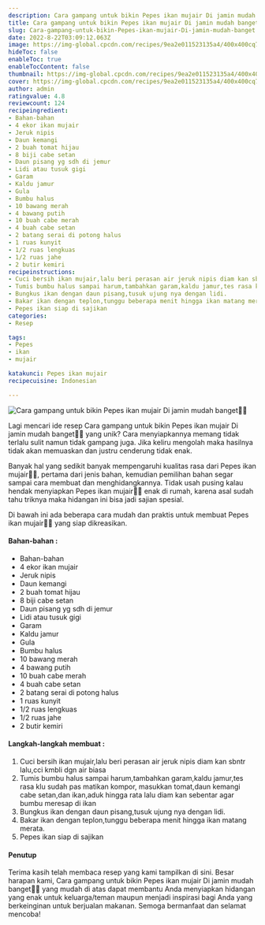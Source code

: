 ```yaml
---
description: Cara gampang untuk bikin Pepes ikan mujair Di jamin mudah banget"
title: Cara gampang untuk bikin Pepes ikan mujair Di jamin mudah banget
slug: Cara-gampang-untuk-bikin-Pepes-ikan-mujair-Di-jamin-mudah-banget
date: 2022-8-22T03:09:12.063Z
image: https://img-global.cpcdn.com/recipes/9ea2e011523135a4/400x400cq70/photo.jpg
hideToc: false
enableToc: true
enableTocContent: false
thumbnail: https://img-global.cpcdn.com/recipes/9ea2e011523135a4/400x400cq70/photo.jpg
cover: https://img-global.cpcdn.com/recipes/9ea2e011523135a4/400x400cq70/photo.jpg
author: admin
ratingvalue: 4.8
reviewcount: 124
recipeingredient:
- Bahan-bahan
- 4 ekor ikan mujair
- Jeruk nipis
- Daun kemangi
- 2 buah tomat hijau
- 8 biji cabe setan
- Daun pisang yg sdh di jemur
- Lidi atau tusuk gigi
- Garam
- Kaldu jamur
- Gula
- Bumbu halus
- 10 bawang merah
- 4 bawang putih
- 10 buah cabe merah
- 4 buah cabe setan
- 2 batang serai di potong halus
- 1 ruas kunyit
- 1/2 ruas lengkuas
- 1/2 ruas jahe
- 2 butir kemiri
recipeinstructions:
- Cuci bersih ikan mujair,lalu beri perasan air jeruk nipis diam kan sbntr lalu,cci kmbli dgn air biasa
- Tumis bumbu halus sampai harum,tambahkan garam,kaldu jamur,tes rasa klu sudah pas matikan kompor, masukkan tomat,daun kemangi cabe setan,dan ikan,aduk hingga rata lalu diam kan sebentar agar bumbu meresap di ikan
- Bungkus ikan dengan daun pisang,tusuk ujung nya dengan lidi.
- Bakar ikan dengan teplon,tunggu beberapa menit hingga ikan matang merata.
- Pepes ikan siap di sajikan
categories:
- Resep

tags:
- Pepes
- ikan
- mujair

katakunci: Pepes ikan mujair
recipecuisine: Indonesian

---
```


![Cara gampang untuk bikin Pepes ikan mujair Di jamin mudah banget👩‍🍳](https://img-global.cpcdn.com/recipes/9ea2e011523135a4/400x400cq70/photo.jpg)

Lagi mencari ide resep Cara gampang untuk bikin Pepes ikan mujair Di jamin mudah banget👩‍🍳 yang unik? Cara menyiapkannya memang tidak terlalu sulit namun tidak gampang juga. Jika keliru mengolah maka hasilnya tidak akan memuaskan dan justru cenderung tidak enak.

Banyak hal yang sedikit banyak mempengaruhi kualitas rasa dari Pepes ikan mujair👩‍🍳, pertama dari jenis bahan, kemudian pemilihan bahan segar sampai cara membuat dan menghidangkannya. Tidak usah pusing kalau hendak menyiapkan Pepes ikan mujair👩‍🍳 enak di rumah, karena asal sudah tahu triknya maka hidangan ini bisa jadi sajian spesial.

Di bawah ini ada beberapa cara mudah dan praktis untuk membuat Pepes ikan mujair👩‍🍳 yang siap dikreasikan.

<!--inarticleads1-->

#### Bahan-bahan :

- Bahan-bahan
- 4 ekor ikan mujair
- Jeruk nipis
- Daun kemangi
- 2 buah tomat hijau
- 8 biji cabe setan
- Daun pisang yg sdh di jemur
- Lidi atau tusuk gigi
- Garam
- Kaldu jamur
- Gula
- Bumbu halus
- 10 bawang merah
- 4 bawang putih
- 10 buah cabe merah
- 4 buah cabe setan
- 2 batang serai di potong halus
- 1 ruas kunyit
- 1/2 ruas lengkuas
- 1/2 ruas jahe
- 2 butir kemiri

<!--inarticleads2-->

#### Langkah-langkah membuat :

1. Cuci bersih ikan mujair,lalu beri perasan air jeruk nipis diam kan sbntr lalu,cci kmbli dgn air biasa
1. Tumis bumbu halus sampai harum,tambahkan garam,kaldu jamur,tes rasa klu sudah pas matikan kompor, masukkan tomat,daun kemangi cabe setan,dan ikan,aduk hingga rata lalu diam kan sebentar agar bumbu meresap di ikan
1. Bungkus ikan dengan daun pisang,tusuk ujung nya dengan lidi.
1. Bakar ikan dengan teplon,tunggu beberapa menit hingga ikan matang merata.
1. Pepes ikan siap di sajikan

#### Penutup

Terima kasih telah membaca resep yang kami tampilkan di sini. Besar harapan kami, Cara gampang untuk bikin Pepes ikan mujair Di jamin mudah banget👩‍🍳 yang mudah di atas dapat membantu Anda menyiapkan hidangan yang enak untuk keluarga/teman maupun menjadi inspirasi bagi Anda yang berkeinginan untuk berjualan makanan. Semoga bermanfaat dan selamat mencoba!